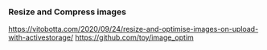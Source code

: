 ### Resize and Compress images 
https://vitobotta.com/2020/09/24/resize-and-optimise-images-on-upload-with-activestorage/
https://github.com/toy/image_optim
